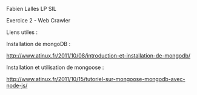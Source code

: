 Fabien Lalles LP SIL

Exercice 2 - Web Crawler

Liens utiles :

Installation de mongoDB :

http://www.atinux.fr/2011/10/08/introduction-et-installation-de-mongodb/

Installation et utilisation de mongoose :

http://www.atinux.fr/2011/10/15/tutoriel-sur-mongoose-mongodb-avec-node-js/
